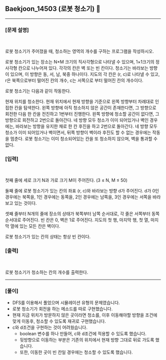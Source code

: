 ## Baekjoon_14503 (로봇 청소기) 🚀
___


### **[문제 설명]**
<br>

로봇 청소기가 주어졌을 때, 청소하는 영역의 개수를 구하는 프로그램을 작성하시오.

로봇 청소기가 있는 장소는 N×M 크기의 직사각형으로 나타낼 수 있으며, 1×1크기의 정사각형 칸으로 나누어져 있다. 각각의 칸은 벽 또는 빈 칸이다. 청소기는 바라보는 방향이 있으며, 이 방향은 동, 서, 남, 북중 하나이다. 지도의 각 칸은 (r, c)로 나타낼 수 있고, r은 북쪽으로부터 떨어진 칸의 개수, c는 서쪽으로 부터 떨어진 칸의 개수이다.

로봇 청소기는 다음과 같이 작동한다.

현재 위치를 청소한다.
현재 위치에서 현재 방향을 기준으로 왼쪽 방향부터 차례대로 인접한 칸을 탐색한다.
왼쪽 방향에 아직 청소하지 않은 공간이 존재한다면, 그 방향으로 회전한 다음 한 칸을 전진하고 1번부터 진행한다.
왼쪽 방향에 청소할 공간이 없다면, 그 방향으로 회전하고 2번으로 돌아간다.
네 방향 모두 청소가 이미 되어있거나 벽인 경우에는, 바라보는 방향을 유지한 채로 한 칸 후진을 하고 2번으로 돌아간다.
네 방향 모두 청소가 이미 되어있거나 벽이면서, 뒤쪽 방향이 벽이라 후진도 할 수 없는 경우에는 작동을 멈춘다.
로봇 청소기는 이미 청소되어있는 칸을 또 청소하지 않으며, 벽을 통과할 수 없다.


### **[입력]**
<br>

첫째 줄에 세로 크기 N과 가로 크기 M이 주어진다. (3 ≤ N, M ≤ 50)

둘째 줄에 로봇 청소기가 있는 칸의 좌표 (r, c)와 바라보는 방향 d가 주어진다. d가 0인 경우에는 북쪽을, 1인 경우에는 동쪽을, 2인 경우에는 남쪽을, 3인 경우에는 서쪽을 바라보고 있는 것이다.

셋째 줄부터 N개의 줄에 장소의 상태가 북쪽부터 남쪽 순서대로, 각 줄은 서쪽부터 동쪽 순서대로 주어진다. 빈 칸은 0, 벽은 1로 주어진다. 지도의 첫 행, 마지막 행, 첫 열, 마지막 열에 있는 모든 칸은 벽이다.

로봇 청소기가 있는 칸의 상태는 항상 빈 칸이다.

### **[출력]**
<br>

로봇 청소기가 청소하는 칸의 개수를 출력한다.

___


### **[풀이]**

- DFS를 이용해서 풀었으며 시뮬레이션 유형의 문제였습니다.
- 로봇 청소기가 회전을 하는 메소드를 따로 구현했습니다.
- 현재 지금 위치가 방문하지 않은 곳이라면 청소를, 이후 이동해야할 방향을 조건에 맞게 이동후, 청소할 수 있도록 재귀로 구현했습니다.
- c와 d조건을 구현하는 것이 어려웠습니다.
  - boolean 변수를 하나 만들어, c와 d조건에 적용할 수 있도록 했습니다.
  - 뒷방향으로 이동하는 부분은 기존의 위치에서 현재 방향 그대로 뒤로 가도록 했습니다.
  - 또한, 이동한 곳이 빈 칸일 경우에는 청소할 수 있도록 했습니다.
 